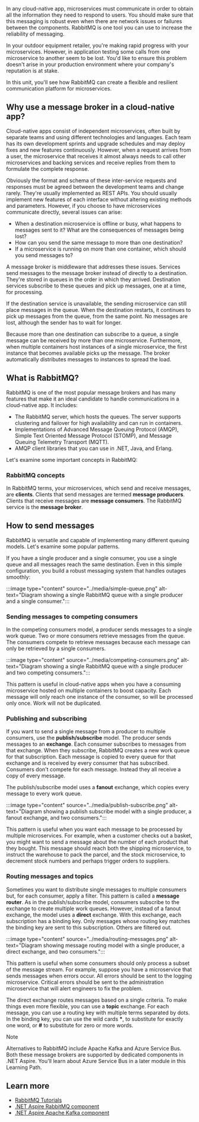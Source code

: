 In any cloud-native app, microservices must communicate in order to obtain all the information they need to respond to users. You should make sure that this messaging is robust even when there are network issues or failures between the components. RabbitMQ is one tool you can use to increase the reliability of messaging.

In your outdoor equipment retailer, you're making rapid progress with your microservices. However, in application testing some calls from one microservice to another seem to be lost. You'd like to ensure this problem doesn't arise in your production environment where your company's reputation is at stake.

In this unit, you'll see how RabbitMQ can create a flexible and resilient communication platform for microservices.

## Why use a message broker in a cloud-native app?

Cloud-native apps consist of independent microservices, often built by separate teams and using different technologies and languages. Each team has its own development sprints and upgrade schedules and may deploy fixes and new features continuously. However, when a request arrives from a user, the microservice that receives it almost always needs to call other microservices and backing services and receive replies from them to formulate the complete response.

Obviously the format and schema of these inter-service requests and responses must be agreed between the development teams and change rarely. They're usually implemented as REST APIs. You should usually implement new features of each interface without altering existing methods and parameters. However, if you choose to have microservices communicate directly, several issues can arise:

- When a destination microservice is offline or busy, what happens to messages sent to it? What are the consequences of messages being lost?
- How can you send the same message to more than one destination?
- If a microservice is running on more than one container, which should you send messages to?

A message broker is middleware that addresses these issues. Services send messages to the message broker instead of directly to a destination. They're stored in queues in the order in which they arrived. Destination services subscribe to these queues and pick up messages, one at a time, for processing.

If the destination service is unavailable, the sending microservice can still place messages in the queue. When the destination restarts, it continues to pick up messages from the queue, from the same point. No messages are lost, although the sender has to wait for longer.

Because more than one destination can subscribe to a queue, a single message can be received by more than one microservice. Furthermore, when multiple containers host instances of a single microservice, the first instance that becomes available picks up the message. The broker automatically distributes messages to instances to spread the load.

## What is RabbitMQ?

RabbitMQ is one of the most popular message brokers and has many features that make it an ideal candidate to handle communications in a cloud-native app. It includes:

- The RabbitMQ server, which hosts the queues. The server supports clustering and failover for high availability and can run in containers.
- Implementations of Advanced Message Queuing Protocol (AMQP), Simple Text Oriented Message Protocol (STOMP), and Message Queuing Telemetry Transport (MQTT).
- AMQP client libraries that you can use in .NET, Java, and Erlang.

Let's examine some important concepts in RabbitMQ:

### RabbitMQ concepts

In RabbitMQ terms, your microservices, which send and receive messages, are **clients**. Clients that send messages are termed **message producers**. Clients that receive messages are **message consumers**. The RabbitMQ service is the **message broker**.

## How to send messages

RabbitMQ is versatile and capable of implementing many different queuing models. Let's examine some popular patterns.

If you have a single producer and a single consumer, you use a single queue and all messages reach the same destination. Even in this simple configuration, you build a robust messaging system that handles outages smoothly:

:::image type="content" source="../media/simple-queue.png" alt-text="Diagram showing a single RabbitMQ queue with a single producer and a single consumer.":::

### Sending messages to competing consumers

In the competing consumers model, a producer sends messages to a single work queue. Two or more consumers retrieve messages from the queue. The consumers compete to retrieve messages because each message can only be retrieved by a single consumers.

:::image type="content" source="../media/competing-consumers.png" alt-text="Diagram showing a single RabbitMQ queue with a single producer and two competing consumers.":::

This pattern is useful in cloud-native apps when you have a consuming microservice hosted on multiple containers to boost capacity. Each message will only reach one instance of the consumer, so will be processed only once. Work will not be duplicated.

### Publishing and subscribing

If you want to send a single message from a producer to multiple consumers, use the **publish/subscribe** model. The producer sends messages to an **exchange**. Each consumer subscribes to messages from that exchange. When they subscribe, RabbitMQ creates a new work queue for that subscription. Each message is copied to every queue for that exchange and is received by every consumer that has subscribed. Consumers don't compete for each message. Instead they all receive a copy of every message.

The publish/subscribe model uses a **fanout** exchange, which copies every message to every work queue.

:::image type="content" source="../media/publish-subscribe.png" alt-text="Diagram showing a publish subscribe model with a single producer, a fanout exchange, and two consumers.":::

This pattern is useful when you want each message to be processed by multiple microservices. For example, when a customer checks out a basket, you might want to send a message about the number of each product that they bought. This message should reach both the shipping microservice, to instruct the warehouse to pack the parcel, and the stock microservice, to decrement stock numbers and perhaps trigger orders to suppliers.

### Routing messages and topics

Sometimes you want to distribute single messages to multiple consumers but, for each consumer, apply a filter. This pattern is called a **message router**. As in the publish/subscribe model, consumers subscribe to the exchange to create multiple work queues. However, instead of a fanout exchange, the model uses a **direct** exchange. With this exchange, each subscription has a binding key. Only messages whose routing key matches the binding key are sent to this subscription. Others are filtered out.

:::image type="content" source="../media/routing-messages.png" alt-text="Diagram showing message routing model with a single producer, a direct exchange, and two consumers.":::

This pattern is useful when some consumers should only process a subset of the message stream. For example, suppose you have a microservice that sends messages when errors occur. All errors should be sent to the logging microservice. Critical errors should be sent to the administration microservice that will alert engineers to fix the problem.

The direct exchange routes messages based on a single criteria. To make things even more flexible, you can use a **topic** exchange. For each message, you can use a routing key with multiple terms separated by dots. In the binding key, you can use the wild cards **\***, to substitute for exactly one word, or **#** to substitute for zero or more words.

> [!NOTE]
> Alternatives to RabbitMQ include Apache Kafka and Azure Service Bus. Both these message brokers are supported by dedicated components in .NET Aspire. You'll learn about Azure Service Bus in a later module in this Learning Path.

## Learn more

- [RabbitMQ Tutorials](https://www.rabbitmq.com/tutorials)
- [.NET Aspire RabbitMQ component](/dotnet/aspire/messaging/rabbitmq-client-component)
- [.NET Aspire Apache Kafka component](/dotnet/aspire/messaging/kafka-component)